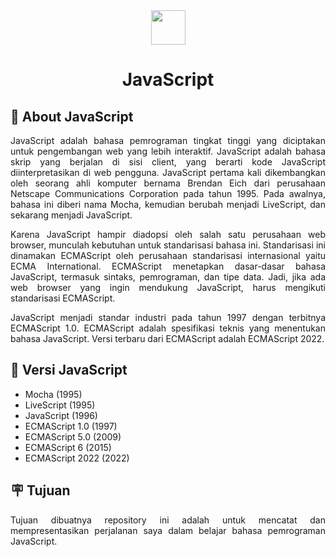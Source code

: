 <div align="center">
<img src="https://www.svgrepo.com/show/353925/javascript.svg" width="55">
<h1>JavaScript</h1>
</div>
<h2>📜 About JavaScript</h2>
<p align="justify">JavaScript adalah bahasa pemrograman tingkat tinggi yang diciptakan untuk pengembangan web yang lebih interaktif. JavaScript adalah bahasa skrip yang berjalan di sisi client, 
  yang berarti kode JavaScript diinterpretasikan di web pengguna. JavaScript pertama kali dikembangkan oleh seorang ahli komputer bernama Brendan Eich dari 
  perusahaan Netscape Communications Corporation pada tahun 1995. Pada awalnya, bahasa ini diberi nama Mocha, kemudian berubah menjadi LiveScript, dan sekarang menjadi JavaScript.
</p>
<p align="justify">Karena JavaScript hampir diadopsi oleh salah satu perusahaan web browser, munculah kebutuhan untuk standarisasi bahasa ini. Standarisasi ini dinamakan ECMAScript oleh perusahaan standarisasi internasional yaitu ECMA International. 
  ECMAScript menetapkan dasar-dasar bahasa JavaScript, termasuk sintaks, pemrograman, dan tipe data. Jadi, jika ada web browser yang ingin mendukung JavaScript, harus mengikuti standarisasi ECMAScript.
</p>
<p align="justify">JavaScript menjadi standar industri pada tahun 1997 dengan terbitnya ECMAScript 1.0. ECMAScript adalah spesifikasi teknis yang menentukan bahasa JavaScript. 
  Versi terbaru dari ECMAScript adalah ECMAScript 2022.</p>
<h2>🔧 Versi JavaScript</h2>
<ul>
  <li>Mocha (1995)</li>
  <li>LiveScript (1995)</li>
  <li>JavaScript (1996)</li>
  <li>ECMAScript 1.0 (1997)</li>
  <li>ECMAScript 5.0 (2009)</li>
  <li>ECMAScript 6 (2015)</li>
  <li>ECMAScript 2022 (2022)</li>
</ul>
<h2>🪧 Tujuan</h2>
<p align="justify">Tujuan dibuatnya repository ini adalah untuk mencatat dan mempresentasikan perjalanan saya dalam belajar bahasa pemrograman JavaScript.</p>
